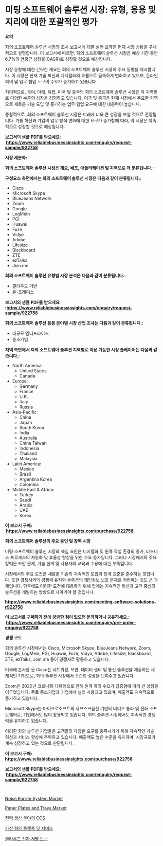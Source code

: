 <p><h1>미팅 소프트웨어 솔루션 시장: 유형, 응용 및 지리에 대한 포괄적인 평가</h1></p><p><strong>요약</strong></p>
<p><p>회의 소프트웨어 솔루션 시장의 조사 보고서에 대한 실행 요약은 현재 시장 상황을 구체적으로 설명합니다. 이 보고서에 따르면, 회의 소프트웨어 솔루션 시장은 예상 기간 동안 6.7%의 연평균 성장률(CAGR)로 성장할 것으로 예상됩니다.</p><p>시장 동향에 대한 간략한 개요는 회의 소프트웨어 솔루션 시장의 주요 동향을 제시합니다. 이 시장은 현재 기술 혁신과 디지털화의 흐름으로 급속하게 변화하고 있으며, 온라인 회의 및 업무 협업 도구의 수요가 증가하고 있습니다.</p><p>지리적으로, 북미, 아태, 유럽, 미국 및 중국의 회의 소프트웨어 솔루션 시장은 각 지역별로 다양한 수준의 성장을 경험하고 있습니다. 미국 및 중국은 현재 시장에서 주요한 지역으로 새로운 기술 도입 및 증가하는 업무 협업 요구에 대한 대응력이 높습니다.</p><p>종합적으로, 회의 소프트웨어 솔루션 시장은 미래에 더욱 큰 성장을 보일 것으로 전망됩니다. 기술 혁신과 기업의 업무 방식 변화에 대한 요구가 증가함에 따라, 이 시장은 지속적으로 성장할 것으로 예상됩니다.</p></p>
<p><strong>보고서의 샘플 PDF를 받으세요: &nbsp;<a href="https://www.reliablebusinessinsights.com/enquiry/request-sample/922758">https://www.reliablebusinessinsights.com/enquiry/request-sample/922758</a></strong></p>
<p><strong>시장 세분화:</strong></p>
<p><strong> 회의 소프트웨어 솔루션 시장은 개요, 배포, 애플리케이션 및 지역으로 더 분류됩니다. :</strong></p>
<p><strong>구성요소 측면에서는 회의 소프트웨어 솔루션 시장은 다음과 같이 분류됩니다.:</strong></p>
<p><ul><li>Cisco</li><li>Microsoft Skype</li><li>BlueJeans Network</li><li>Zoom</li><li>Google</li><li>LogMein</li><li>PGi</li><li>Huawei</li><li>Fuze</li><li>Vidyo</li><li>Adobe</li><li>Lifesize</li><li>Blackboard</li><li>ZTE</li><li>ezTalks</li><li>Join.me</li></ul></p>
<p><strong> 회의 소프트웨어 솔루션 유형별 시장 분석은 다음과 같이 분류됩니다.:</strong></p>
<p><ul><li>클라우드 기반</li><li>온-프레미스</li></ul></p>
<p><strong>보고서의 샘플 PDF를 받으세요 :<a href="https://www.reliablebusinessinsights.com/enquiry/request-sample/922758">https://www.reliablebusinessinsights.com/enquiry/request-sample/922758</a></strong></p>
<p><strong> 회의 소프트웨어 솔루션 응용 분야별 시장 산업 조사는 다음과 같이 분류됩니다.:</strong></p>
<p><ul><li>대규모 엔터프라이즈</li><li>중소기업</li></ul></p>
<p><strong>지역 측면에서 회의 소프트웨어 솔루션 지역별로 이용 가능한 시장 플레이어는 다음과 같습니다.:</strong></p>
<p><ul>
    <li>
        North America:
        <ul>
            <li>United States</li>
            <li>Canada</li>
        </ul>
    </li>
    <li>
        Europe:
        <ul>
            <li>Germany</li>
            <li>France</li>
            <li>U.K.</li>
            <li>Italy</li>
            <li>Russia</li>
        </ul>
    </li>
    <li>
        Asia-Pacific:
        <ul>
            <li>China</li>
            <li>Japan</li>
            <li>South Korea</li>
            <li>India</li>
            <li>Australia</li>
            <li>China Taiwan</li>
            <li>Indonesia</li>
            <li>Thailand</li>
            <li>Malaysia</li>
        </ul>
    </li>
    <li>
        Latin America:
        <ul>
            <li>Mexico</li>
            <li>Brazil</li>
            <li>Argentina Korea</li>
            <li>Colombia</li>
        </ul>
    </li>
    <li>
        Middle East & Africa:
        <ul>
            <li>Turkey</li>
            <li>Saudi</li>
            <li>Arabia</li>
            <li>UAE</li>
            <li>Korea</li>
        </ul>
    </li>
    </ul></p>
<p><strong>이 보고서 구매: &nbsp;<a href="https://www.reliablebusinessinsights.com/purchase/922758">https://www.reliablebusinessinsights.com/purchase/922758</a></strong></p>
<p><strong>회의 소프트웨어 솔루션의 주요 동인 및 장벽 시장</strong></p>
<p><p>미팅 소프트웨어 솔루션 시장의 핵심 요인은 디지털화 및 원격 작업 환경의 증가, 비즈니스 프로세스의 자동화 및 효율성 향상을 위한 수요 증가입니다. 그러나 시장에서의 주요 장벽은 보안 문제, 기술 한계 및 사용자의 교육과 수용에 대한 부족입니다.</p><p>시장에서의 주요 도전은 새로운 기술의 지속적인 도입과 업계 표준을 준수하는 것입니다. 또한 경쟁사와의 경쟁력 유지와 솔루션의 개인정보 보호 문제를 처리하는 것도 큰 과제입니다. 향후에도 이러한 도전에 대응하기 위해 업계는 지속적인 혁신과 고객 중심의 솔루션을 개발하는 방향으로 나아가야 할 것입니다.</p></p>
<p><strong><a href="https://www.reliablebusinessinsights.com/meeting-software-solutions-r922758">https://www.reliablebusinessinsights.com/meeting-software-solutions-r922758</a></strong></p>
<p><strong>이 보고서를 구매하기 전에 궁금한 점이 있으면 문의하거나 공유하세요.: &nbsp;<a href="https://www.reliablebusinessinsights.com/enquiry/pre-order-enquiry/922758">https://www.reliablebusinessinsights.com/enquiry/pre-order-enquiry/922758</a></strong></p>
<p><strong>경쟁 구도</strong></p>
<p><p>회의 솔루션 시장에서는 Cisco, Microsoft Skype, BlueJeans Network, Zoom, Google, LogMein, PGi, Huawei, Fuze, Vidyo, Adobe, Lifesize, Blackboard, ZTE, ezTalks, Join.me 등이 경쟁사로 활동하고 있습니다. </p><p>미국에 본사를 둔 Cisco는 네트워킹, 보안, 데이터 센터 및 통신 솔루션을 제공하는 세계적인 기업으로, 회의 솔루션 시장에서 꾸준한 성장을 보여주고 있습니다. </p><p>Zoom은 2020년 코로나19 대유행으로 인해 원격 회의 수요가 급증함에 따라 큰 성장을 이루었습니다. 주로 중소기업과 기업에서 널리 사용되고 있으며, 매출액도 지속적으로 증가하고 있습니다. </p><p>Microsoft Skype는 마이크로소프트의 서브스크립션 기반의 비디오 통화 및 전화 소프트웨어로, 기업에서도 많이 활용되고 있습니다. 회의 솔루션 시장에서도 지속적인 경쟁력을 유지하고 있습니다. </p><p>이러한 회의 솔루션 기업들은 고객들의 다양한 요구를 충족시키기 위해 지속적인 기술 혁신과 서비스 향상에 주력하고 있습니다. 매출액도 높은 수준을 유지하며, 시장규모가 계속 성장하고 있는 것으로 판단됩니다.</p></p>
<p><strong>이 보고서 구매: &nbsp; <a href="https://www.reliablebusinessinsights.com/purchase/922758">https://www.reliablebusinessinsights.com/purchase/922758</a></strong></p>
<p><strong>보고서의 샘플 PDF를 받으세요: &nbsp;<a href="https://www.reliablebusinessinsights.com/enquiry/request-sample/922758">https://www.reliablebusinessinsights.com/enquiry/request-sample/922758</a></strong><strong></strong></p>
<p>&nbsp;</p>
<p><p><a href="https://github.com/kufem1/Market-Research-Report-List-2/blob/main/noise-barrier-system-market.md">Noise Barrier System Market</a></p><p><a href="https://issuu.com/reportprime-2/docs/paper-plates-and-trays-market-size-2030.pptx">Paper Plates and Trays Market</a></p><p><a href="https://medium.com/@cierrahayes645/%EB%B0%9C%EC%A0%84-%EC%8B%9C%EC%9E%A5%EC%97%90%EC%84%9C-ccs-%EC%9C%A0%ED%98%95-%EC%9D%91%EC%9A%A9-%EB%B0%8F-%EC%A7%80%EB%A6%AC%EC%97%90-%EB%8C%80%ED%95%9C-%ED%8F%AC%EA%B4%84%EC%A0%81-%ED%8F%89%EA%B0%80-b0dda9f4d20e">전력 생산 분야의 CCS</a></p><p><a href="https://github.com/chupp85/Market-Research-Report-List-1/blob/main/706907581061.md">가상 회의 플랫폼 및 서비스</a></p><p><a href="https://github.com/JackieFauhey9089475/Market-Research-Report-List-2/blob/main/489377181060.md">클라우드 전자 서명 도구</a></p></p>